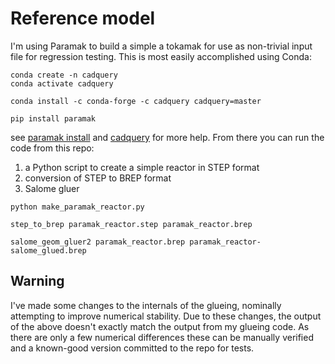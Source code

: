 # Reference model

I'm using Paramak to build a simple a tokamak for use as non-trivial
input file for regression testing. This is most easily accomplished
using Conda:

```
conda create -n cadquery
conda activate cadquery

conda install -c conda-forge -c cadquery cadquery=master

pip install paramak
```

see [paramak install][] and [cadquery][] for more help. From there you
can run the code from this repo:

1. a Python script to create a simple reactor in STEP format
2. conversion of STEP to BREP format
3. Salome gluer

```
python make_paramak_reactor.py

step_to_brep paramak_reactor.step paramak_reactor.brep

salome_geom_gluer2 paramak_reactor.brep paramak_reactor-salome_glued.brep
```

## Warning

I've made some changes to the internals of the glueing, nominally
attempting to improve numerical stability. Due to these changes, the
output of the above doesn't exactly match the output from my glueing
code. As there are only a few numerical differences these can be
manually verified and a known-good version committed to the repo for
tests.

[cadquery]: https://github.com/CadQuery/cadquery
[paramak install]: https://paramak.readthedocs.io/en/main/install.html

